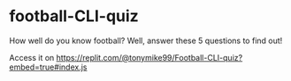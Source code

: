 # football-CLI-quiz

How well do you know football? Well, answer these 5 questions to find out!

Access it on https://replit.com/@tonymike99/Football-CLI-quiz?embed=true#index.js
